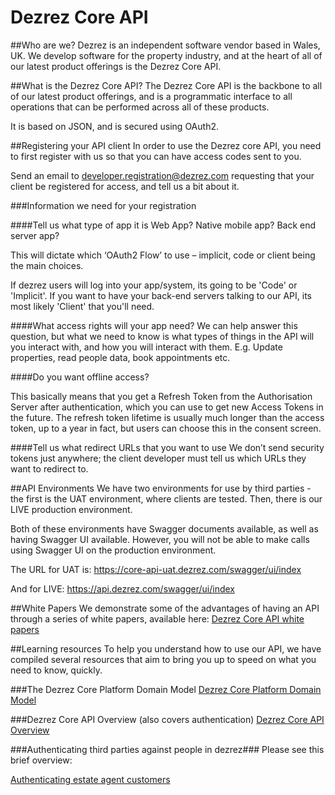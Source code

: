 # Dezrez Core API
##Who are we?
Dezrez is an independent software vendor based in Wales, UK.  We develop software for the property industry, and at the heart of all of our latest product offerings is the Dezrez Core API.

##What is the Dezrez Core API?
The Dezrez Core API is the backbone to all of our latest product offerings, and is a programmatic interface to all operations that can be performed across all of these products.

It is based on JSON, and is secured using OAuth2.

##Registering your API client
In order to use the Dezrez core API, you need to first register with us so that you can have access codes sent to you.

Send an email to developer.registration@dezrez.com requesting that your client be registered for access, and tell us a bit about it.

###Information we need for your registration

####Tell us what type of app it is
Web App? Native mobile app? Back end server app?

This will dictate which ‘OAuth2 Flow’ to use – implicit, code or client being the main choices.

If dezrez users will log into your app/system, its going to be 'Code' or 'Implicit'.
If you want to have your back-end servers talking to our API, its most likely 'Client' that you'll need.

####What access rights will your app need? 
We can help answer this question, but what we need to know is what types of things in the API will you interact with, and how you will interact with them.  E.g. Update properties, read people data, book appointments etc.

####Do you want offline access?

This basically means that you get a Refresh Token from the Authorisation Server after authentication, which you can use to get new Access Tokens in the future. The refresh token lifetime is usually much longer than the access token, up to a year in fact, but users can choose this in the consent screen.

####Tell us what redirect URLs that you want to use
We don’t send security tokens just anywhere; the client developer must tell us which URLs they want to redirect to.

##API Environments
We have two environments for use by third parties - the first is the UAT environment, where clients are tested.  Then, there is our LIVE production environment.

Both of these environments have Swagger documents available, as well as having Swagger UI available.
However, you will not be able to make calls using Swagger UI on the production environment.

The URL for UAT is:
https://core-api-uat.dezrez.com/swagger/ui/index

And for LIVE:
https://api.dezrez.com/swagger/ui/index

##White Papers
We demonstrate some of the advantages of having an API through a series of white papers, available here:
[Dezrez Core API white papers](https://github.com/dezrez/DezrezCoreAPI/blob/master/WhitePapers.md)

##Learning resources
To help you understand how to use our API, we have compiled several resources that aim to bring you up to speed on what you need to know, quickly.

###The Dezrez Core Platform Domain Model
[Dezrez Core Platform Domain Model](https://dezrezservices-my.sharepoint.com/personal/matthew_dendle_dezrez_com/_layouts/15/guestaccess.aspx?guestaccesstoken=wG26X6xJQpVALwVHGuzxMIvEDcpVUB%2fnOenxMxBrCxY%3d&docid=03c2d6f52b51747f4b7bd2562de2f2cec)

###Dezrez Core API Overview (also covers authentication)
[Dezrez Core API Overview](https://dezrezservices-my.sharepoint.com/personal/matthew_dendle_dezrez_com/_layouts/15/guestaccess.aspx?guestaccesstoken=lwhdlgb3j7Y91GmaXpXjrX6cSn5iLZfzrPPtrReNinA%3d&docid=06036c1316bb14d5a8b4c4e6012d1889f)

###Authenticating third parties against people in dezrez###
Please see this brief overview:

[Authenticating estate agent customers](https://github.com/dezrez/DezrezCoreAPI/blob/master/AuthenticatingThePublic.md)

